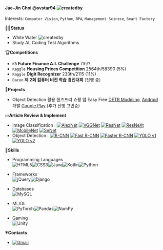 #### Jae-Jin Choi @svstar94 ![createdby](https://img.shields.io/badge/Created%20by-sosin-blueviolet?style=plastic&logo=visual-studio-code&logoColor=skyblue)

Interests: `Computer Vision`, `Python`, `RPA`, `Management Scinece`, `Smart Factory`



👨‍💼**Status**

- White Water ![createdby](https://img.shields.io/badge/白水-black?style=plastic)
- Study AI, Coding Test Algorithms



🏆**Competitions**

- `KB` **Future Finance A.I. Challenge** 7th/?
- `Kaggle` **Housing Prices Competition** 2564th/58390 (5%)
- `Kaggle` **Digit Recognizer** 233th/2115 (11%)
- `Dacon` **제 2회 컴퓨터 비전 학습 경진대회** (진행 중)



🚀**Projects**

- Object Detection 활용 핸즈프리 쇼핑 앱 Easy Free [DETR Modeling](https://github.com/EasyFree-Project/EasyFree-Backend), [Android](https://github.com/EasyFree-Project/EasyFree-Android) 개발 [Google Play](https://play.google.com/store/apps/details?id=com.sosin.easyfree) (추가 진행 고민중)



💤**Article Review & Implement**

- Image Classification : [<img alt="AlexNet" src="https://img.shields.io/badge/AlexNet-blue?style=plastic&logoColor=white"/>](https://wolfy.tistory.com/241) [<img alt="VGGNet" src="https://img.shields.io/badge/VGGNet-darkgray?style=plastic&logoColor=white"/>](https://wolfy.tistory.com/240) [<img alt="ResNet" src="https://img.shields.io/badge/ResNet-red?style=plastic&logoColor=white"/>](https://wolfy.tistory.com/243) [<img alt="ResNeXt" src="https://img.shields.io/badge/ResNeXt-violet?style=plastic&logoColor=white"/>](https://wolfy.tistory.com/244) [<img alt="MobileNet" src="https://img.shields.io/badge/MobileNet-skygreen?style=plastic&logoColor=white"/>](https://wolfy.tistory.com/245) [<img alt="SeNet" src="https://img.shields.io/badge/SeNet-blueviolet?style=plastic&logoColor=white"/>](https://wolfy.tistory.com/246) 
- Object Detection : [<img alt="R-CNN" src="https://img.shields.io/badge/RCNN-a593e0?style=plastic&logoColor=white"/>](https://wolfy.tistory.com/250) [<img alt="Fast R-CNN" src="https://img.shields.io/badge/Fast RCNN-519d9e?style=plastic&logoColor=white"/>](https://wolfy.tistory.com/256) [<img alt="Faster R-CNN" src="https://img.shields.io/badge/Faster RCNN-c16200?style=plastic&logoColor=white"/>](https://wolfy.tistory.com/258) [<img alt="YOLO v1" src="https://img.shields.io/badge/YOLO V1-ed9282?style=plastic&logoColor=white"/>](https://wolfy.tistory.com/259) [<img alt="YOLO v2" src="https://img.shields.io/badge/YOLO v2-ff7473?style=plastic&logoColor=white"/>](https://wolfy.tistory.com/261)



🤹**Skills**

- Programming Languages  
  <img alt="HTML5" src="https://img.shields.io/badge/html5%20-%23E34F26.svg?&style=for-the-badge&logo=html5&logoColor=white"/><img alt="CSS3" src="https://img.shields.io/badge/css3%20-%231572B6.svg?&style=for-the-badge&logo=css3&logoColor=white"/><img alt="Java" src="https://img.shields.io/badge/java-%23ED8B00.svg?&style=for-the-badge&logo=java&logoColor=white"/><img alt="Kotlin" src="https://img.shields.io/badge/kotlin-%230095D5.svg?&style=for-the-badge&logo=kotlin&logoColor=white"/><img alt="Python" src="https://img.shields.io/badge/python%20-%2314354C.svg?&style=for-the-badge&logo=python&logoColor=white"/>  

- Frameworks  
  <img alt="jQuery" src="https://img.shields.io/badge/jquery%20-%230769AD.svg?&style=for-the-badge&logo=jquery&logoColor=white"/><img alt="Django" src="https://img.shields.io/badge/django%20-%23092E20.svg?&style=for-the-badge&logo=django&logoColor=white"/> 
- Databases  
  <img alt="MySQL" src="https://img.shields.io/badge/mysql-%2300f.svg?&style=for-the-badge&logo=mysql&logoColor=white"/>
- ML/DL  
  <img alt="PyTorch" src="https://img.shields.io/badge/PyTorch%20-%23EE4C2C.svg?&style=for-the-badge&logo=PyTorch&logoColor=white" /><img alt="Pandas" src="https://img.shields.io/badge/pandas%20-%23150458.svg?&style=for-the-badge&logo=pandas&logoColor=white" /><img alt="NumPy" src="https://img.shields.io/badge/numpy%20-%23013243.svg?&style=for-the-badge&logo=numpy&logoColor=white" />
- Gaming  
  <img alt="Unity" src="https://img.shields.io/badge/unity%20-%23000000.svg?&style=for-the-badge&logo=unity&logoColor=white"/>



💗**Contacts**

- [<img alt="Gmail" src="https://img.shields.io/badge/Gmail-D14836?style=plastic&logo=gmail&logoColor=white" />](mailto:svstar94@gmail.com)



<!-- 이모지 ✨🔭🌱👯🤔💬📫😄⚡ -->

<!-- Github Badge https://shields.io/ -->

<!-- 뱃지 참고 https://github.com/Ileriayo/markdown-badges -->
